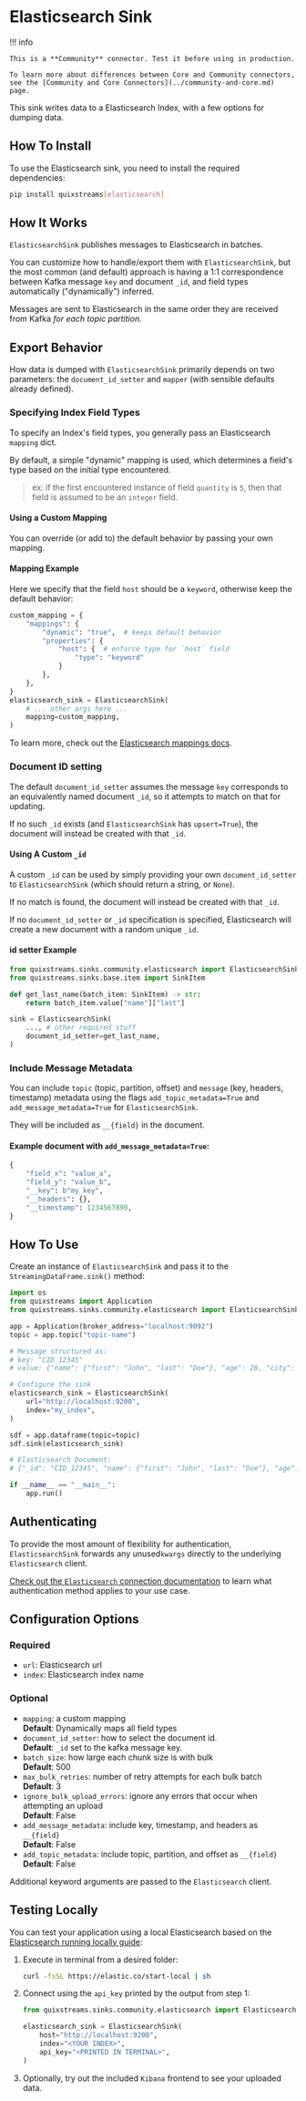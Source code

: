 # Elasticsearch Sink

!!! info

    This is a **Community** connector. Test it before using in production.

    To learn more about differences between Core and Community connectors, see the [Community and Core Connectors](../community-and-core.md) page.

This sink writes data to a Elasticsearch Index, with a few options for dumping data.


## How To Install

To use the Elasticsearch sink, you need to install the required dependencies:

```bash
pip install quixstreams[elasticsearch]
```

## How It Works

`ElasticsearchSink` publishes messages to Elasticsearch in batches.

You can customize how to handle/export them with `ElasticsearchSink`, but the most common
(and default) approach is having a 1:1 correspondence between Kafka message `key` and 
document `_id`, and field types automatically ("dynamically") inferred.

Messages are sent to Elasticsearch in the same order they are received from Kafka
_for each topic partition_.


## Export Behavior

How data is dumped with `ElasticsearchSink` primarily depends on two parameters: the 
`document_id_setter` and `mapper` (with sensible defaults already defined).

### Specifying Index Field Types

To specify an Index's field types, you generally pass an Elasticsearch `mapping` dict.

By default, a simple "dynamic" mapping is used, which determines a field's type based 
on the initial type encountered.

> ex: if the first encountered instance of field `quantity` is `5`, then 
> that field is assumed to be an `integer` field.

#### Using a Custom Mapping

You can override (or add to) the default behavior by passing your own mapping.

#### Mapping Example

Here we specify that the field `host` should be a `keyword`, otherwise 
keep the default behavior:

```python
custom_mapping = {
    "mappings": {
        "dynamic": "true",  # keeps default behavior
        "properties": {
            "host": {  # enforce type for `host` field
                "type": "keyword"
            }
        },
    },
}
elasticsearch_sink = ElasticsearchSink(
    # ... other args here ...
    mapping=custom_mapping,
)
```

To learn more, check out the [Elasticsearch mappings docs](https://www.elastic.co/guide/en/elasticsearch/reference/current/mapping.html).


### Document ID setting

The default `document_id_setter` assumes the message `key` corresponds to an equivalently 
named document `_id`, so it attempts to match on that for updating.

If no such `_id` exists (and `ElasticsearchSink` has `upsert=True`), the document will instead 
be created with that `_id`.


#### Using A Custom `_id`

A custom `_id` can be used by simply providing your own 
`document_id_setter` to `ElasticsearchSink` (which should return a string, or `None`).

If no match is found, the document will instead be created with that `_id`.

If no `document_id_setter` or `_id` specification is specified, Elasticsearch will 
create a new document with a random unique `_id`.


#### id setter Example
```python
from quixstreams.sinks.community.elasticsearch import ElasticsearchSink
from quixstreams.sinks.base.item import SinkItem

def get_last_name(batch_item: SinkItem) -> str:
    return batch_item.value["name"]["last"]

sink = ElasticsearchSink(
    ..., # other required stuff
    document_id_setter=get_last_name,
)
```

### Include Message Metadata

You can include `topic` (topic, partition, offset) and `message` 
(key, headers, timestamp) metadata using the flags 
`add_topic_metadata=True` and `add_message_metadata=True` for `ElasticsearchSink`. 

They will be included as
`__{field}` in the document.

#### Example document with `add_message_metadata=True`:
```python
{
    "field_x": "value_a",
    "field_y": "value_b",
    "__key": b"my_key",
    "__headers": {},
    "__timestamp": 1234567890,
}

```

## How To Use

Create an instance of `ElasticsearchSink` and pass it to the `StreamingDataFrame.sink()` method:

```python
import os
from quixstreams import Application
from quixstreams.sinks.community.elasticsearch import ElasticsearchSink

app = Application(broker_address="localhost:9092")
topic = app.topic("topic-name")

# Message structured as:
# key: "CID_12345"
# value: {"name": {"first": "John", "last": "Doe"}, "age": 28, "city": "Los Angeles"}

# Configure the sink
elasticsearch_sink = ElasticsearchSink(
    url="http://localhost:9200",
    index="my_index",
)

sdf = app.dataframe(topic=topic)
sdf.sink(elasticsearch_sink)

# Elasticsearch Document: 
# {"_id": "CID_12345", "name": {"first": "John", "last": "Doe"}, "age": 28, "city": "Los Angeles"}

if __name__ == "__main__":
    app.run()
```

## Authenticating

To provide the most amount of flexibility for authentication, `ElasticsearchSink` 
forwards any unused`kwargs` directly to the underlying `Elasticsearch` client.

[Check out the `Elasticsearch` connection documentation](https://www.elastic.co/guide/en/elasticsearch/client/python-api/current/connecting.html) 
to learn what authentication method applies to your use case.

## Configuration Options

### Required

- `url`: Elasticsearch url
- `index`: Elasticsearch index name

### Optional

- `mapping`: a custom mapping  
    **Default**: Dynamically maps all field types
- `document_id_setter`: how to select the document id.  
    **Default**: `_id` set to the kafka message key.
- `batch_size`: how large each chunk size is with bulk  
    **Default**: 500
- `max_bulk_retries`: number of retry attempts for each bulk batch  
    **Default**: 3
- `ignore_bulk_upload_errors`: ignore any errors that occur when attempting an upload  
    **Default**: False
- `add_message_metadata`: include key, timestamp, and headers as `__{field}`    
    **Default**: False
- `add_topic_metadata`: include topic, partition, and offset as `__{field}`    
    **Default**: False

Additional keyword arguments are passed to the `Elasticsearch` client.

## Testing Locally

You can test your application using a local Elasticsearch based on the 
[Elasticsearch running locally guide](https://www.elastic.co/guide/en/elasticsearch/reference/current/run-elasticsearch-locally.html):

1. Execute in terminal from a desired folder:

    ```bash
    curl -fsSL https://elastic.co/start-local | sh
    ```

2. Connect using the `api_key` printed by the output from step 1:
    ```python
    from quixstreams.sinks.community.elasticsearch import ElasticsearchSink
   
    elasticsearch_sink = ElasticsearchSink(
        host="http://localhost:9200",
        index="<YOUR INDEX>",
        api_key="<PRINTED IN TERMINAL>",
    )
    ```

3. Optionally, try out the included `Kibana` frontend to see your uploaded data.